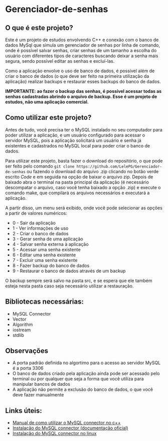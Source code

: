 # Gerenciador-de-senhas
<a heaf="https://github.com/LelePG/Gerenciador-de-senhas/blob/main/imagens/print.png"></a>

## O que é este projeto?
Este é um projeto de estudos envolvendo C++ e conexão com o banco de dados MySql que simula um gerenciador de senhas por linha de comando, onde é possível salvar senhas, criar senhas de um tamanho a escolha do usuário com diferentes tipos de caracteres buscando deixar a senha mais segura, sendo possível editar as senhas e excluí-las. 

Como a aplicação envolve o uso de banco de dados, é possível além de criar o banco de dados (o que deve ser feito na primeira utilização da aplicação) realizar backups e restaurar esses backups do banco de dados.

**IMPORTANTE: ao fazer o backup das senhas, é possível acessar todas as senhas cadastradas abrindo o arquivo de backup. Esse é um projeto de estudos, não uma aplicação comercial.**

## Como utilizar este projeto?
Antes de tudo, você precisa ter o MySQL instalado no seu computador para poder utilizar a aplicação, e um usuário configurado para acessar o servidor MySQL, pois a aplicação solicitará um usuário e senha já existentes e cadastrados no MySQL local para poder criar o banco de dados.

Para utilizar este projeto, basta fazer o download do repositório, o que pode ser feito pelo comando `git clone https://github.com/LelePG/Gerenciador-de-senhas` ou fazendo o download do arquivo .zip clicando no botão verde escrito *Code* e em seguida na opção de baixar o arquivo zip. Depois de baixado abra o terminal na pasta principal da aplicação (é necessário descompatar o arquivo, caso você tenha baixado a opção .zip) e execute o comando make, que compilará os arquivos necessários e executará a aplicação.

A partir disso, um menu será exibido, onde você pode selecionar as opções a partir de valores numéricos:

- 0 - Sair da aplicação
- 1 - Ver informações de uso
- 2 - Criar o banco de dados
- 3 - Gerar senha de uma aplicação
- 4 - Salvar senha externa à aplicação
- 5 - Acessar uma senha existente
- 6 - Editar uma senha existente
- 7 - Excluir uma senha existente
- 8 - Fazer backup do banco de dados
- 9 - Restaurar o banco de dados através de um backup

O backup sempre será salvo na pasta src, e se espera que ele também esteja nesta pasta caso seja necessário utilizar a restauração.

## Bibliotecas necessárias:
- MySQL Connector
- Vector
- Algorithm
- iostream
- stdlib

## Observações
- A porta padrão definida no algortimo para o acesso ao servidor MySQL é a porta 3306
- O banco de dados criado pela aplicação ainda pode ser acessado pelo terminal ou por qualquer que seja a forma que você utiliza para manipular bancos de dados
- A aplicação não permite a exclusão do banco de dados, o que você deve fazer manualmente

## Links úteis:
- [Manual de como utilizar o MySQL connector no c++](https://docs.huihoo.com/mysql/mysql-apps-using-connector-and-cpp.pdf)
- [Instalação do MySQL connector (documentação oficial)](https://dev.mysql.com/doc/connector-cpp/8.0/en/connector-cpp-installation-source.html)
- [Instalação do MySQL connector no linux](https://www.programmersought.com/article/24846121597/)
